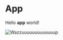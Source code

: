 # App

Hello **app** world!

![Wazzuuuuuuuuuuuuup](https://media.giphy.com/media/3hxk2aOwWmfOU/giphy.gif)